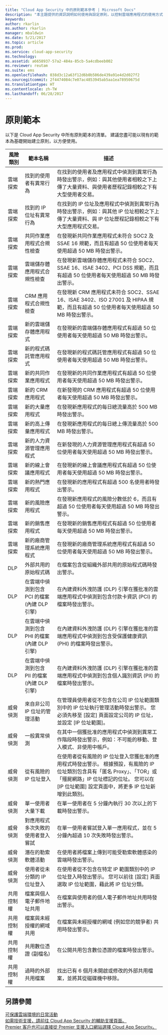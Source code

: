 ```yaml
---
title: "Cloud App Security 中的原則範本參考 | Microsoft Docs"
description: "本主題提供的資訊說明如何使用與設定原則，以控制雲端應用程式的使用方式。"
keywords: 
author: rkarlin
ms.author: rkarlin
manager: mbaldwin
ms.date: 5/21/2017
ms.topic: article
ms.prod: 
ms.service: cloud-app-security
ms.technology: 
ms.assetid: a6658937-57a2-484a-85cb-5a4cdbeeb002
ms.reviewer: reutam
ms.suite: ems
ms.openlocfilehash: 038d3c12a63f12d6b0b506de439a91e4d2d027f2
ms.sourcegitcommit: 2f4474084c7e07ac4853945ab5aa1ea78950675d
ms.translationtype: HT
ms.contentlocale: zh-TW
ms.lasthandoff: 06/28/2017
---
```

# <a name="policy-templates"></a>原則範本

以下是 Cloud App Security 中所有原則範本的清單。 建議您盡可能以現有的範本為基礎開始建立原則，以方便使用。

|風險類別|範本名稱|描述|
|-----|----|----|
|雲端探索|找到的使用者有異常行為|在找到的使用者及應用程式中偵測到異常行為時發出警示，例如：與其他使用者相較之下上傳了大量資料、與使用者歷程記錄相較之下有大型使用者交易。|
|雲端探索|找到的 IP 位址有異常行為|在找到的 IP 位址及應用程式中偵測到異常行為時發出警示，例如：與其他 IP 位址相較之下上傳了大量資料、與 IP 位址歷程記錄相較之下有大型應用程式交易。|
|雲端探索|共同作業應用程式合規性檢查|在發現新共同作業應用程式未符合 SOC2 及 SSAE 16 規範，而且有超過 50 位使用者每天使用超過 50 MB 時發出警示。|
|雲端探索|雲端儲存體應用程式合規性檢查|在發現新雲端儲存體應用程式未符合 SOC2、SSAE 16、ISAE 3402、PCI DSS 規範，而且有超過 50 位使用者每天使用超過 50 MB 時發出警示。|
|雲端探索|CRM 應用程式合規性檢查|在發現新 CRM 應用程式未符合 SOC2、SSAE 16、ISAE 3402、ISO 27001 及 HIPAA 規範，而且有超過 50 位使用者每天使用超過 50 MB 時發出警示。|
|雲端探索|新的雲端儲存體應用程式|在發現新的雲端儲存體應用程式有超過 50 位使用者每天使用超過 50 MB 時發出警示。|
|雲端探索|新的程式碼託管應用程式|在發現新的程式碼託管應用程式有超過 50 位使用者每天使用超過 50 MB 時發出警示。|
|雲端探索|新的共同作業應用程式|在發現新的共同作業應用程式有超過 50 位使用者每天使用超過 50 MB 時發出警示。|
|雲端探索|新的 CRM 應用程式|在新發現的 CRM 應用程式有超過 50 位使用者每天使用超過 50 MB 時發出警示。|
|雲端探索|新的大量應用程式|在發現新應用程式的每日總流量高於 500 MB 時發出警示。|
|雲端探索|新的高上傳量應用程式|在發現新應用程式的每日總上傳流量高於 500 MB 時發出警示。|
|雲端探索|新的人力資源管理應用程式|在新發現的人力資源管理應用程式有超過 50 位使用者每天使用超過 50 MB 時發出警示。|
|雲端探索|新的線上會議應用程式|在發現新的線上會議應用程式有超過 50 位使用者每天使用超過 50 MB 時發出警示。|
|雲端探索|新的熱門應用程式|在發現新的應用程式有超過 500 名使用者時發出警示。|
|雲端探索|新的風險應用程式|在發現新應用程式的風險分數低於 6，而且有超過 50 位使用者每天使用超過 50 MB 時發出警示。|
|雲端探索|新的銷售應用程式|在發現新的銷售應用程式有超過 50 位使用者每天使用超過 50 MB 時發出警示。|
|雲端探索|新的廠商管理系統應用程式|在發現新的廠商管理系統應用程式有超過 50 位使用者每天使用超過 50 MB 時發出警示。|
|DLP|外部共用的原始程式碼|在檔案包含從組織外部共用的原始程式碼時發出警示。|
|DLP|在雲端中偵測到包含 PCI 的檔案 (內建 DLP 引擎)|在內建資料外洩防護 (DLP) 引擎在獲批准的雲端應用程式中偵測到包含付款卡資訊 (PCI) 的檔案時發出警示。|
|DLP|在雲端中偵測到包含 PHI 的檔案 (內建 DLP 引擎)|在內建資料外洩防護 (DLP) 引擎在獲批准的雲端應用程式中偵測到包含受保護健康資訊 (PHI) 的檔案時發出警示。|
|DLP|在雲端中偵測到包含 PII 的檔案 (內建 DLP 引擎)|在內建資料外洩防護 (DLP) 引擎在獲批准的雲端應用程式中偵測到包含個人識別資訊 (PII) 的檔案時發出警示。|
|威脅偵測|來自非公司 IP 位址的管理活動|在管理員使用者從不包含在公司 IP 位址範圍類別中的 IP 位址執行管理活動時發出警示。 您必須先移至 [設定] 頁面設定公司的 IP 位址，並設定 [IP 位址範圍]。|
|威脅偵測|一般異常偵測|在其中一個獲批准的應用程式中偵測到異常工作階段時發出警示，例如：不可能的移動、登入模式、非使用中帳戶。|
|威脅偵測|從有風險的 IP 位址登入|在使用者從有風險的 IP 位址登入您獲批准的應用程式時發出警示。 根據預設，有風險的 IP 位址類別包含具有「匿名 Proxy」、「TOR」或「殭屍網路」IP 位址標記的位址。 您可以在 [IP 位址範圍] 設定頁面中，將更多 IP 位址新增到此類別。|
|威脅偵測|單一使用者大量下載|在單一使用者在 5 分鐘內執行 30 次以上的下載時發出警示。|
|威脅偵測|對應用程式多次失敗的使用者登入嘗試|在單一使用者嘗試登入單一應用程式，並在 5 分鐘內超過 10 次失敗時發出警示。|
|威脅偵測|潛在的勒索軟體活動|在使用者將檔案上傳到可能受勒索軟體感染的雲端時發出警示。|
|威脅偵測|使用者從未分類的 IP 位址登入|在使用者從不包含在特定 IP 範圍類別中的 IP 位址登入時發出警示。 您可以前往 [設定] 頁面選取 IP 位址範圍，藉此將 IP 位址分類。|
|共用控制權|檔案與個人電子郵件地址共用|在檔案與使用者的個人電子郵件地址共用時發出警示。|
|共用控制權|檔案與未經授權的網域共用|在檔案與未經授權的網域 (例如您的競爭者) 共用時發出警示。|
|共用控制權|共用數位憑證 (副檔名)|在公開共用包含數位憑證的檔案時發出警示。|
|共用控制權|過時的外部共用檔案|找出已有 6 個月未開啟或修改的外部共用檔案，並將其從磁碟機中移除。|



## <a name="see-also"></a>另請參閱  
[可保護雲端環境的日常活動](daily-activities-to-protect-your-cloud-environment.md)   
[如需技術支援，請前往 Cloud App Security 的輔助支援頁面。](http://support.microsoft.com/oas/default.aspx?prid=16031)   
[Premier 客戶也可以直接從 Premier 支援入口網站選擇 Cloud App Security。](https://premier.microsoft.com/)  
  